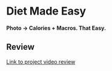 # Diet Made Easy

**Photo → Calories + Macros. That Easy.**

## Review

[Link to project video review](https://www.youtube.com/shorts/qZvEC9cOB28)
